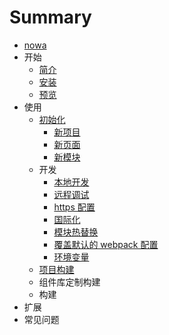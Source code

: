 # Summary

* [nowa](README.md)
* 开始
   * [简介](jian_jie.md)
   * [安装](an_zhuang.md)
   * [预览](yu_lan.md)
* 使用
   * [初始化](chu_shi_hua.md)
       * [新项目](xin_xiang_mu.md)
       * [新页面](xin_ye_mian.md)
       * [新模块](xin_mo_kuai.md)
   * 开发
       * [本地开发](ben_di_kai_fa.md)
       * [远程调试](yuan_cheng_diao_shi.md)
       * [https 配置](https_pei_zhi.md)
       * [国际化](guo_ji_hua.md)
       * [模块热替换](mo_kuai_re_ti_huan.md)
       * [覆盖默认的 webpack 配置](fu_gai_mo_ren_de_webpack_pei_zhi.md)
       * [环境变量](huan_jing_bian_liang.md)
   * [项目构建](ben_di_gou_jian.md)
   * 组件库定制构建
   * 构建
* 扩展
* 常见问题

